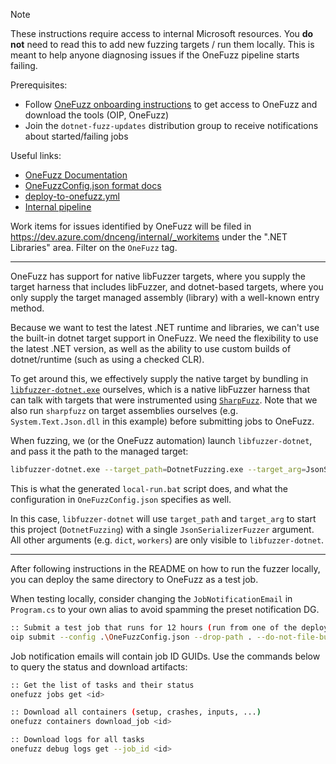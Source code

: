 > [!NOTE]
> These instructions require access to internal Microsoft resources.
> You **do not** need to read this to add new fuzzing targets / run them locally.
> This is meant to help anyone diagnosing issues if the OneFuzz pipeline starts failing.

Prerequisites:
- Follow [OneFuzz onboarding instructions] to get access to OneFuzz and download the tools (OIP, OneFuzz)
- Join the `dotnet-fuzz-updates` distribution group to receive notifications about started/failing jobs

Useful links:
- [OneFuzz Documentation](https://aka.ms/onefuzz)
- [OneFuzzConfig.json format docs]
- [deploy-to-onefuzz.yml](../../../eng/pipelines/libraries/fuzzing/deploy-to-onefuzz.yml)
- [Internal pipeline](https://dev.azure.com/dnceng/internal/_build?definitionId=1381)

Work items for issues identified by OneFuzz will be filed in https://dev.azure.com/dnceng/internal/_workitems
under the ".NET Libraries" area. Filter on the `OneFuzz` tag.

---

OneFuzz has support for native libFuzzer targets, where you supply the target harness that includes libFuzzer,
and dotnet-based targets, where you only supply the target managed assembly (library) with a well-known entry method.

Because we want to test the latest .NET runtime and libraries, we can't use the built-in dotnet target support in OneFuzz.
We need the flexibility to use the latest .NET version, as well as the ability to use custom builds of dotnet/runtime (such as using a checked CLR).

To get around this, we effectively supply the native target by bundling in [`libfuzzer-dotnet.exe`](https://github.com/Metalnem/libfuzzer-dotnet) ourselves,
which is a native libFuzzer harness that can talk with targets that were instrumented using [`SharpFuzz`](https://github.com/Metalnem/sharpfuzz).
Note that we also run `sharpfuzz` on target assemblies ourselves (e.g. `System.Text.Json.dll` in this example) before submitting jobs to OneFuzz.

When fuzzing, we (or the OneFuzz automation) launch `libfuzzer-dotnet`, and pass it the path to the managed target:
```bash
libfuzzer-dotnet.exe --target_path=DotnetFuzzing.exe --target_arg=JsonSerializerFuzzer -dict=dictionary -workers=1
```
This is what the generated `local-run.bat` script does, and what the configuration in `OneFuzzConfig.json` specifies as well.

In this case, `libfuzzer-dotnet` will use `target_path` and `target_arg` to start this project (`DotnetFuzzing`) with a single `JsonSerializerFuzzer` argument.
All other arguments (e.g. `dict`, `workers`) are only visible to `libfuzzer-dotnet`.

---

After following instructions in the README on how to run the fuzzer locally, you can deploy the same directory to OneFuzz as a test job.

When testing locally, consider changing the `JobNotificationEmail` in `Program.cs` to your own alias to avoid spamming the preset notification DG.

```bash
:: Submit a test job that runs for 12 hours (run from one of the deployment subfolders)
oip submit --config .\OneFuzzConfig.json --drop-path . --do-not-file-bugs --duration 12 --platform windows
```

Job notification emails will contain job ID GUIDs. Use the commands below to query the status and download artifacts:

```bash
:: Get the list of tasks and their status
onefuzz jobs get <id>

:: Download all containers (setup, crashes, inputs, ...)
onefuzz containers download_job <id>

:: Download logs for all tasks
onefuzz debug logs get --job_id <id>
```

[OneFuzz onboarding instructions]: https://eng.ms/docs/cloud-ai-platform/azure-edge-platform-aep/aep-security/epsf-edge-and-platform-security-fundamentals/the-onefuzz-service/onefuzz/faq/onefuzz/onefuzz_access#:~:text=with%20these%20permissions.-,For%20the%20developer%20who%20will%20be%20fuzzing,-Access%20to%20the
[OneFuzzConfig.json format docs]: https://eng.ms/docs/cloud-ai-platform/azure-edge-platform-aep/aep-security/epsf-edge-and-platform-security-fundamentals/the-onefuzz-service/onefuzz/onefuzzconfig/onefuzzconfigv3
